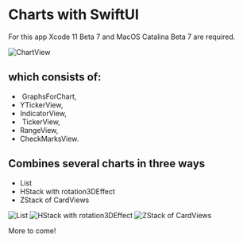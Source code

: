 # Charts with SwiftUI

For this app Xcode 11 Beta 7 and MacOS Catalina Beta 7 are required.
 
![ChartView](https://bestkora.com/IosDeveloper/wp-content/uploads/2019/07/Screenshot-2019-07-15-at-11.54.23-1.png)

## which consists of:

-  GraphsForChart,
-  YTickerView, 
-  IndicatorView,
-  TickerView, 
-  RangeView, 
-  CheckMarksView.


## Combines several charts in three ways 

- List
- HStack with rotation3DEffect
- ZStack of CardViews

![List](https://bestkora.com/IosDeveloper/wp-content/uploads/2019/07/Screenshot-2019-08-02-at-10.58.34.png)
![HStack with rotation3DEffect](https://bestkora.com/IosDeveloper/wp-content/uploads/2019/07/Screenshot-2019-08-02-at-15.05.42.png)
![ZStack of CardViews](https://bestkora.com/IosDeveloper/wp-content/uploads/2019/07/Screenshot-2019-08-02-at-15.01.38.png)




More to come!


